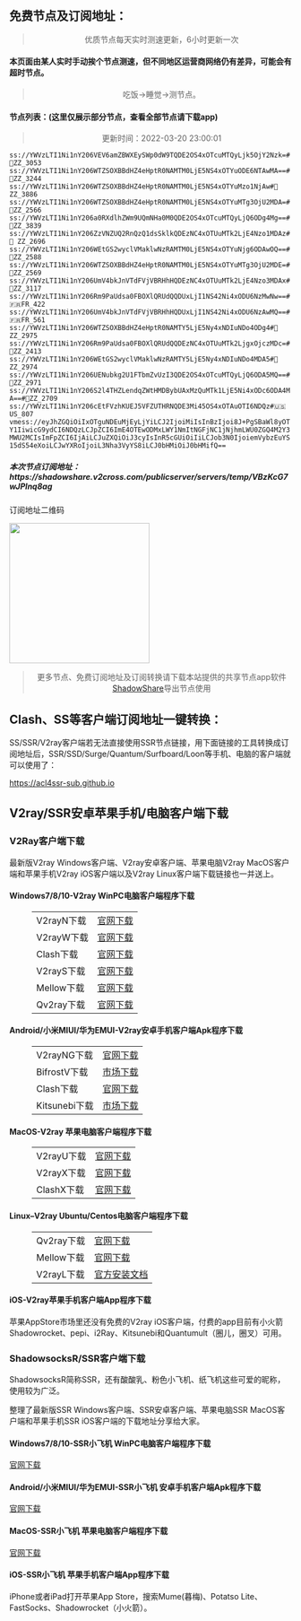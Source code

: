 
<h2>免费节点及订阅地址：</h2>
<blockquote>
<p style="text-align: center;">优质节点每天实时测速更新，6小时更新一次</p>
</blockquote>
<h4>本页面由某人实时手动挨个节点测速，但不同地区运营商网络仍有差异，可能会有超时节点。</h4>
<blockquote>
<p style="text-align: center;">吃饭->睡觉->测节点。</p>
</blockquote>
<h4>节点列表：(这里仅展示部分节点，查看全部节点请下载app)</h4>

<blockquote style='text-align: center;'>更新时间：2022-03-20 23:00:01</blockquote>
<code>ss://YWVzLTI1Ni1nY206VEV6amZBWXEySWp0dW9TQDE2OS4xOTcuMTQyLjk5OjY2Nzk=#🏁ZZ_3053
ss://YWVzLTI1Ni1nY206WTZSOXBBdHZ4eHptR0NAMTM0LjE5NS4xOTYuODE6NTAwMA==#🏁ZZ_3244
ss://YWVzLTI1Ni1nY206WTZSOXBBdHZ4eHptR0NAMTM0LjE5NS4xOTYuMzo1NjAw#🏁ZZ_3886
ss://YWVzLTI1Ni1nY206WTZSOXBBdHZ4eHptR0NAMTM0LjE5NS4xOTYuMTg3OjU2MDA=#🏁ZZ_2566
ss://YWVzLTI1Ni1nY206a0RXdlhZWm9UQmNHa0M0QDE2OS4xOTcuMTQyLjQ6ODg4Mg==#🏁ZZ_3839
ss://YWVzLTI1Ni1nY206ZzVNZUQ2RnQzQ1dsSklkQDEzNC4xOTUuMTk2LjE4Nzo1MDAz#🏁 ZZ_2696
ss://YWVzLTI1Ni1nY206WEtGS2wyclVMaklwNzRAMTM0LjE5NS4xOTYuNjg6ODAwOQ==#🏁ZZ_2588
ss://YWVzLTI1Ni1nY206WTZSOXBBdHZ4eHptR0NAMTM0LjE5NS4xOTYuMTg3OjU2MDE=#🏁ZZ_2569
ss://YWVzLTI1Ni1nY206UmV4bkJnVTdFVjVBRHhHQDEzNC4xOTUuMTk2LjE4Nzo3MDAx#🏁ZZ_3117
ss://YWVzLTI1Ni1nY206Rm9PaUdsa0FBOXlQRUdQQDUxLjI1NS42Ni4xODU6NzMwNw==#🇫🇷FR_422
ss://YWVzLTI1Ni1nY206UmV4bkJnVTdFVjVBRHhHQDUxLjI1NS42Ni4xODU6NzAwMQ==#🇫🇷FR_561
ss://YWVzLTI1Ni1nY206WTZSOXBBdHZ4eHptR0NAMTY5LjE5Ny4xNDIuNDo4ODg4#🏁ZZ_2975
ss://YWVzLTI1Ni1nY206Rm9PaUdsa0FBOXlQRUdQQDEzNC4xOTUuMTk2LjgxOjczMDc=#🏁ZZ_2413
ss://YWVzLTI1Ni1nY206WEtGS2wyclVMaklwNzRAMTY5LjE5Ny4xNDIuNDo4MDA5#🏁ZZ_2974
ss://YWVzLTI1Ni1nY206UENubkg2U1FTbmZvUzI3QDE2OS4xOTcuMTQyLjQ6ODA5MQ==#🏁ZZ_2971
ss://YWVzLTI1Ni1nY206S2l4THZLendqZWtHMDBybUAxMzQuMTk1LjE5Ni4xODc6ODA4MA==#🏁ZZ_2709
ss://YWVzLTI1Ni1nY206cEtFVzhKUEJ5VFZUTHRNQDE3Mi45OS4xOTAuOTI6NDQz#🇺🇸US_807
vmess://eyJhZGQiOiIxOTguNDEuMjEyLjYiLCJ2IjoiMiIsInBzIjoi8J+PgSBaWl8yOTY1IiwicG9ydCI6NDQzLCJpZCI6ImE4OTEwODMxLWY1NmItNGFjNC1jNjhmLWU0ZGQ4M2Y3MWU2MCIsImFpZCI6IjAiLCJuZXQiOiJ3cyIsInR5cGUiOiIiLCJob3N0IjoiemVybzEuYS15dS54eXoiLCJwYXRoIjoiL3Nha3VyYS8iLCJ0bHMiOiJ0bHMifQ==</code>
<h5>本次节点订阅地址：https://shadowshare.v2cross.com/publicserver/servers/temp/VBzKcG7wJPlnq8ag</h5>
<p>订阅地址二维码</p>
<img src='https://shadowshare.v2cross.com/qrcode.png' width=250 height=250>
<blockquote style='text-align: center;'>更多节点、免费订阅地址及订阅转换请下载本站提供的共享节点app软件<a href='https://shadowshare.v2cross.com'>ShadowShare</a>导出节点使用</blockquote>
<div class="nv-content-wrap entry-content">
<h2>Clash、SS等客户端订阅地址一键转换：</h2>
<p>SS/SSR/V2ray客户端若无法直接使用SSR节点链接，用下面链接的工具转换成订阅地址后，SSR/SSD/Surge/Quantum/Surfboard/Loon等手机、电脑的客户端就可以使用了：</p>
<p><a href="https://acl4ssr-sub.github.io" target="_blank" rel="noreferrer noopener nofollow">https://acl4ssr-sub.github.io</a></p>
<h2>V2ray/SSR安卓苹果手机/电脑客户端下载</h2>
<h3>V2Ray客户端下载</h3>
<p>最新版V2ray Windows客户端、V2ray安卓客户端、苹果电脑V2ray MacOS客户端和苹果手机V2ray iOS客户端以及V2ray Linux客户端下载链接也一并送上。</p>
<h4>Windows7/8/10-<strong>V2ray WinPC电脑客户端</strong>程序下载</h4>
<figure class="wp-block-table alignwide is-style-stripes"><table><tbody><tr><td>V2rayN下载</td><td><a href="https://github.com/2dust/v2rayN/releases" target="_blank" rel="noreferrer noopener">官网下载</a></td></tr><tr><td>V2rayW下载</td><td><a href="https://github.com/Cenmrev/V2RayW/releases" target="_blank" rel="noreferrer noopener">官网下载</a></td></tr><tr><td>Clash下载</td><td><a href="https://github.com/Fndroid/clash_for_windows_pkg/releases" target="_blank" rel="noreferrer noopener">官网下载</a></td></tr><tr><td>V2rayS下载</td><td><a href="https://github.com/Shinlor/V2RayS/releases" target="_blank" rel="noreferrer noopener">官网下载</a></td></tr><tr><td>Mellow下载</td><td><a href="https://github.com/mellow-io/mellow/releases" target="_blank" rel="noreferrer noopener">官网下载</a></td></tr><tr><td>Qv2ray下载</td><td><a href="https://github.com/Qv2ray/Qv2ray" target="_blank" rel="noreferrer noopener">官网下载</a></td></tr></tbody></table></figure>
<h4><strong>Android/小米MIUI/华为EMUI-V2ray安卓手机客户端</strong>Apk程序下载</h4>
<figure class="wp-block-table alignwide is-style-stripes"><table><tbody><tr><td>V2rayNG下载</td><td><a href="https://github.com/2dust/v2rayNG/releases" target="_blank" rel="noreferrer noopener">官网下载</a></td></tr><tr><td>BifrostV下载</td><td><a rel="noreferrer noopener" href="https://www.appsapk.com/downloading/latest/com.github.dawndiy.bifrostv-0.6.8.apk" target="_blank">市场下载</a></td></tr><tr><td>Clash下载</td><td><a href="https://github.com/Kr328/ClashForAndroid/releases" target="_blank" rel="noreferrer noopener">官网下载</a></td></tr><tr><td>Kitsunebi下载</td><td><a rel="noreferrer noopener" href="https://apkpure.com/kitsunebi/fun.kitsunebi.kitsunebi4android" target="_blank">市场下载</a></td></tr></tbody></table></figure>
<h4><strong>MacOS-V2ray <strong>苹果电脑</strong>客户端</strong>程序下载</h4>
<figure class="wp-block-table alignwide is-style-stripes"><table><tbody><tr><td>V2rayU下载</td><td><a href="https://github.com/yanue/V2rayU/releases" target="_blank" rel="noreferrer noopener">官网下载</a></td></tr><tr><td>V2rayX下载</td><td><a href="https://github.com/Cenmrev/V2RayX/releases" target="_blank" rel="noreferrer noopener">官网下载</a></td></tr><tr><td>ClashX下载</td><td><a href="https://github.com/yichengchen/clashX/releases" target="_blank" rel="noreferrer noopener">官网下载</a></td></tr></tbody></table></figure>
<h4><strong>Linux</strong>–<strong>V2ray Ubuntu/Centos电脑客户端</strong>程序下载</h4>
<figure class="wp-block-table alignwide is-style-stripes"><table><tbody><tr><td>Qv2ray下载</td><td><a href="https://github.com/Qv2ray/Qv2ray" target="_blank" rel="noreferrer noopener">官网下载</a></td></tr><tr><td>Mellow下载</td><td><a href="https://github.com/mellow-io/mellow/releases" target="_blank" rel="noreferrer noopener">官网下载</a></td></tr><tr><td>V2rayL下载</td><td><a rel="noreferrer noopener" href="https://github.com/jiangxufeng/v2rayL" target="_blank">官方安装文档</a></td></tr></tbody></table></figure>
<h4>iOS-<strong>V2ray苹果<strong>手机客户端</strong>App程序</strong>下载</h4>
<p>苹果AppStore市场里还没有免费的V2ray iOS客户端，付费的app目前有小火箭Shadowrocket、pepi、i2Ray、Kitsunebi和Quantumult（圈儿，圈叉）可用。</p>
<h3>ShadowsocksR/SSR客户端下载</h3>
<p>ShadowsocksR简称SSR，还有酸酸乳、粉色小飞机、纸飞机这些可爱的昵称，使用较为广泛。</p>
<p>整理了最新版SSR Windows客户端、SSR安卓客户端、苹果电脑SSR MacOS客户端和苹果手机SSR iOS客户端的下载地址分享给大家。</p>
<h4><strong>Windows7/8/10-<strong>SSR小飞机 WinPC电脑客户端</strong>程序下载</strong></h4>
<p><a rel="noreferrer noopener" href="https://github.com/shadowsocksrr/shadowsocksr-csharp/releases" target="_blank">官网下载</a></p>
<h4><strong><strong>Android/小米MIUI/华为EMUI-SSR小飞机 安卓手机客户端</strong>Apk程序下载</strong></h4>
<p><a rel="noreferrer noopener" href="https://github.com/shadowsocksrr/shadowsocksr-android/releases" target="_blank">官网下载</a></p>
<h4><strong><strong>MacOS-SSR小飞机 苹果电脑客户端</strong>程序下载</strong></h4>
<p><a href="https://github.com/qinyuhang/ShadowsocksX-NG-R/releases" target="_blank" rel="noreferrer noopener">官网下载</a></p>
<h4><strong>iOS-<strong>SSR小飞机 苹果手机客户端App程序</strong></strong>下载</h4>
<p>iPhone或者iPad打开苹果App Store，搜索Mume(暮梅)、Potatso Lite、FastSocks、Shadowrocket（小火箭）。</p>
